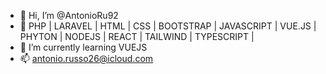 - 👋 Hi, I’m @AntonioRu92
- 👀 PHP | LARAVEL | HTML | CSS | BOOTSTRAP | JAVASCRIPT | VUE.JS | PHYTON | NODEJS | REACT | TAILWIND | TYPESCRIPT |
- 🌱 I’m currently learning VUEJS
- 📫 antonio.russo26@icloud.com

<!---
AntonioRu92/AntonioRu92 is a ✨ special ✨ repository because its `README.md` (this file) appears on your GitHub profile.
You can click the Preview link to take a look at your changes.
--->
